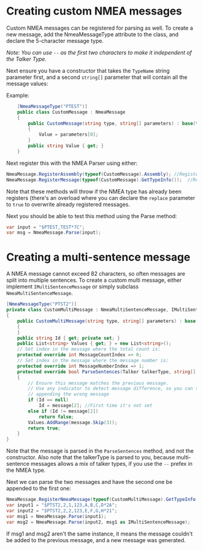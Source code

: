 # Creating custom NMEA messages

Custom NMEA messages can be registered for parsing as well.
To create a new message, add the NmeaMessageType attribute to the class, and declare the 5-character message type.

*Note: You can use `--` as the first two characters to make it independent of the Talker Type.*

Next ensure you have a constructor that takes the `TypeName` string parameter first, and a second `string[]` parameter that will contain all the message values:


Example:
```cs
    [NmeaMessageType("PTEST")]
    public class CustomMessage : NmeaMessage
    {
        public CustomMessage(string type, string[] parameters) : base(type, parameters)
        {
            Value = parameters[0];
        }
        public string Value { get; }
    }
```

Next register this with the NMEA Parser using either:

```cs
NmeaMessage.RegisterAssembly(typeof(CustomMessage).Assembly); //Registers all types in the provided assembly
NmeaMessage.RegisterMessage(typeof(CustomMessage).GetTypeInfo());  //Registers a single NMEA message
```

Note that these methods will throw if the NMEA type has already been registers (there's an overload where you can declare the `replace` parameter to `true` to overwrite already registered messages.

Next you should be able to test this method using the Parse method:
```cs
var input = "$PTEST,TEST*7C";
var msg = NmeaMessage.Parse(input);
```

# Creating a multi-sentence message

A NMEA message cannot exceed 82 characters, so often messages are split into multiple sentences. To create a custom multi message, either implement `IMultiSentenceMessage` or simply subclass `NmeaMultiSentenceMessage`.


```cs
[NmeaMessageType("PTST2")]
private class CustomMultiMessage : NmeaMultiSentenceMessage, IMultiSentenceMessage
{   
    public CustomMultiMessage(string type, string[] parameters) : base(type, parameters)
    {
    }
    public string Id { get; private set; }
    public List<string> Values { get; } = new List<string>();
	// Set index in the message where the total count is:
    protected override int MessageCountIndex => 0;
	// Set index in the message where the message number is:
    protected override int MessageNumberIndex => 1;
    protected override bool ParseSentences(Talker talkerType, string[] message)
    {
	    // Ensure this message matches the previous message.
		// Use any indicator to detect message difference, so you can to error out and avoid
		// appending the wrong message
        if (Id == null)
            Id = message[2]; //First time it's not set
        else if (Id != message[2])
            return false;
        Values.AddRange(message.Skip(3));
        return true;
    }
}
```
Note that the message is parsed in the `ParseSentences` method, and not the constructor. Also note that the talkerType is parsed to you, because multi-sentence messages allows a mix of talker types, if you use the `--` prefex in the NMEA type.

Next we can parse the two messages and have the second one be appended to the first one:

```cs
NmeaMessage.RegisterNmeaMessage(typeof(CustomMultiMessage).GetTypeInfo());
var input1 = "$PTST2,2,1,123,A,B,C,D*2A";
var input2 = "$PTST2,2,2,123,E,F,G,H*21";
var msg1 = NmeaMessage.Parse(input1);
var msg2 = NmeaMessage.Parse(input2, msg1 as IMultiSentenceMessage);
```

If msg1 and msg2 aren't the same instance, it means the message couldn't be added to the previous message, and a new message was generated.